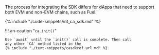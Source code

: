 The process for integrating the SDK differs for dApps that need to support both EVM and non-EVM chains, such as Fuel.


{% include "./code-snippets/int_ca_sdk.md" %}

!!! an-caution "`ca.init()`"

    Use `await` until the `init()` call is complete. Then call 
    any other `CA` method listed in the
    {% include "./text-snippets/casdkref_url.md" %}.
